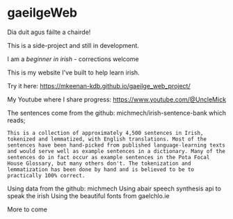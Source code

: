 # gaeilgeWeb
Dia duit agus fáilte a chairde!

This is a side-project and still in development.

I am a *beginner in irish* - corrections welcome

This is my website I've built to help learn irish.

Try it here: https://mkeenan-kdb.github.io/gaeilge_web_project/

My Youtube where I share progress: https://www.youtube.com/@UncleMick

The sentences come from the github: michmech/irish-sentence-bank
which reads;
```
This is a collection of approximately 4,500 sentences in Irish, tokenized and lemmatized, with English translations. Most of the sentences have been hand-picked from published language-learning texts and would serve well as example sentences in a dictionary. Many of the sentences do in fact occur as example sentences in the Pota Focal House Glossary, but many others don't. The tokenization and lemmatization has been done by hand and is believed to be to practically 100% correct.
```

Using data from the github: michmech
Using abair speech synthesis api to speak the irish
Using the beautiful fonts from gaelchlo.ie

More to come
